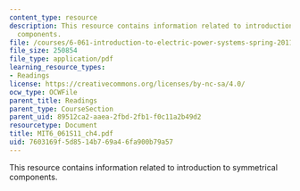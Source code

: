 ```yaml
---
content_type: resource
description: This resource contains information related to introduction to symmetrical
  components.
file: /courses/6-061-introduction-to-electric-power-systems-spring-2011/7603169f5d8514b769a46fa900b79a57_MIT6_061S11_ch4.pdf
file_size: 250854
file_type: application/pdf
learning_resource_types:
- Readings
license: https://creativecommons.org/licenses/by-nc-sa/4.0/
ocw_type: OCWFile
parent_title: Readings
parent_type: CourseSection
parent_uid: 89512ca2-aaea-2fbd-2fb1-f0c11a2b49d2
resourcetype: Document
title: MIT6_061S11_ch4.pdf
uid: 7603169f-5d85-14b7-69a4-6fa900b79a57
---
```

This resource contains information related to introduction to symmetrical components.